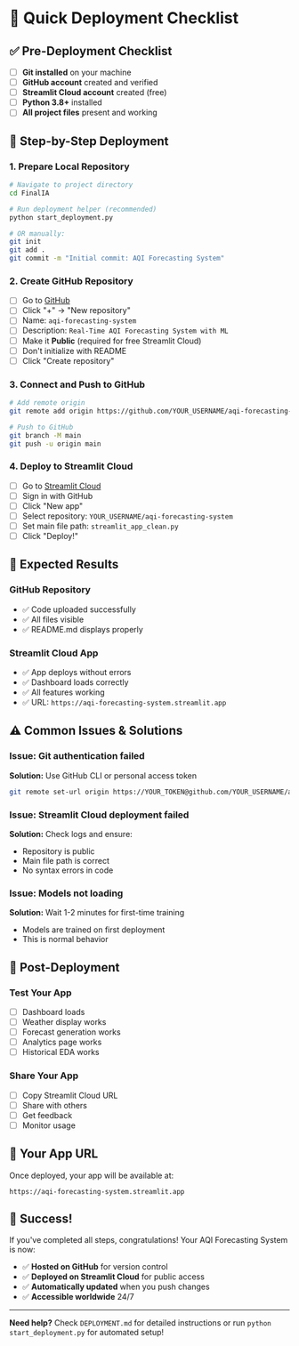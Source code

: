 # 🚀 Quick Deployment Checklist

## ✅ Pre-Deployment Checklist

- [ ] **Git installed** on your machine
- [ ] **GitHub account** created and verified
- [ ] **Streamlit Cloud account** created (free)
- [ ] **Python 3.8+** installed
- [ ] **All project files** present and working

## 🔧 Step-by-Step Deployment

### 1. **Prepare Local Repository**
```bash
# Navigate to project directory
cd FinalIA

# Run deployment helper (recommended)
python start_deployment.py

# OR manually:
git init
git add .
git commit -m "Initial commit: AQI Forecasting System"
```

### 2. **Create GitHub Repository**
- [ ] Go to [GitHub](https://github.com)
- [ ] Click "+" → "New repository"
- [ ] Name: `aqi-forecasting-system`
- [ ] Description: `Real-Time AQI Forecasting System with ML`
- [ ] Make it **Public** (required for free Streamlit Cloud)
- [ ] Don't initialize with README
- [ ] Click "Create repository"

### 3. **Connect and Push to GitHub**
```bash
# Add remote origin
git remote add origin https://github.com/YOUR_USERNAME/aqi-forecasting-system.git

# Push to GitHub
git branch -M main
git push -u origin main
```

### 4. **Deploy to Streamlit Cloud**
- [ ] Go to [Streamlit Cloud](https://streamlit.io/cloud)
- [ ] Sign in with GitHub
- [ ] Click "New app"
- [ ] Select repository: `YOUR_USERNAME/aqi-forecasting-system`
- [ ] Set main file path: `streamlit_app_clean.py`
- [ ] Click "Deploy!"

## 🎯 Expected Results

### **GitHub Repository**
- ✅ Code uploaded successfully
- ✅ All files visible
- ✅ README.md displays properly

### **Streamlit Cloud App**
- ✅ App deploys without errors
- ✅ Dashboard loads correctly
- ✅ All features working
- ✅ URL: `https://aqi-forecasting-system.streamlit.app`

## ⚠️ Common Issues & Solutions

### **Issue: Git authentication failed**
**Solution:** Use GitHub CLI or personal access token
```bash
git remote set-url origin https://YOUR_TOKEN@github.com/YOUR_USERNAME/aqi-forecasting-system.git
```

### **Issue: Streamlit Cloud deployment failed**
**Solution:** Check logs and ensure:
- Repository is public
- Main file path is correct
- No syntax errors in code

### **Issue: Models not loading**
**Solution:** Wait 1-2 minutes for first-time training
- Models are trained on first deployment
- This is normal behavior

## 🔄 Post-Deployment

### **Test Your App**
- [ ] Dashboard loads
- [ ] Weather display works
- [ ] Forecast generation works
- [ ] Analytics page works
- [ ] Historical EDA works

### **Share Your App**
- [ ] Copy Streamlit Cloud URL
- [ ] Share with others
- [ ] Get feedback
- [ ] Monitor usage

## 📱 Your App URL

Once deployed, your app will be available at:
```
https://aqi-forecasting-system.streamlit.app
```

## 🎉 Success!

If you've completed all steps, congratulations! Your AQI Forecasting System is now:
- ✅ **Hosted on GitHub** for version control
- ✅ **Deployed on Streamlit Cloud** for public access
- ✅ **Automatically updated** when you push changes
- ✅ **Accessible worldwide** 24/7

---

**Need help?** Check `DEPLOYMENT.md` for detailed instructions or run `python start_deployment.py` for automated setup!
